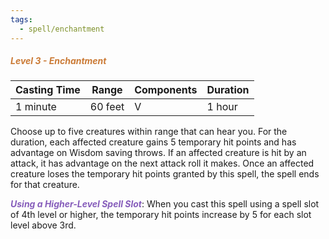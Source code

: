 ```yaml
---
tags:
  - spell/enchantment
---
```

##### *<span style="color:rgb(203, 123, 55)">Level 3 - Enchantment</span>*

|Casting Time|Range|Components|Duration|
|---|---|---|---|
|1 minute|60 feet|V|1 hour|

Choose up to five creatures within range that can hear you. For the duration, each affected creature gains 5 temporary hit points and has advantage on Wisdom saving throws. If an affected creature is hit by an attack, it has advantage on the next attack roll it makes. Once an affected creature loses the temporary hit points granted by this spell, the spell ends for that creature. 

***<span style="color:rgb(134, 93, 187)">Using a Higher-Level Spell Slot</span>***: When you cast this spell using a spell slot of 4th level or higher, the temporary hit points increase by 5 for each slot level above 3rd. 